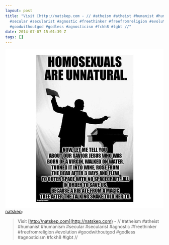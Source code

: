 ```yaml
---
layout: post
title: "Visit [http://natskep.com - // #atheism #atheist #humanist #humanism
  #secular #secularist #agnostic #freethinker #freefromreligion #evolution
  #goodwithoutgod #godless #agnosticism #fckh8 #lgbt //"
date: 2014-07-07 15:01:39 Z
tags: []
---
```

![](/media/2014/07/91050328370.jpg)
[natskep](http://natskep.tumblr.com/post/90686448555/visit-http-natskep-com-atheism-atheist):

> Visit [http://natskep.com](http://natskep.com) - // #atheism #atheist #humanist #humanism #secular #secularist #agnostic #freethinker #freefromreligion #evolution #goodwithoutgod #godless #agnosticism #fckh8 #lgbt //
